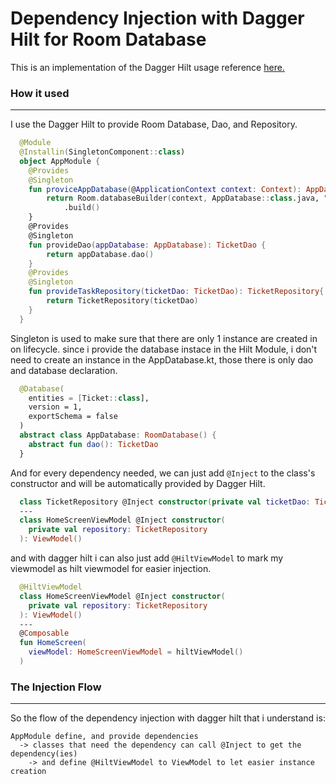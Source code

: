 # Dependency Injection with Dagger Hilt for Room Database

This is an implementation of the Dagger Hilt usage reference [here.](https://github.com/Sendiko/dagger-hilt-reference)

### How it used
---

I use the Dagger Hilt to provide Room Database, Dao, and Repository.
```kotlin
  @Module
  @Installin(SingletonComponent::class)
  object AppModule {
    @Provides
    @Singleton
    fun proviceAppDatabase(@ApplicationContext context: Context): AppDatabase {
        return Room.databaseBuilder(context, AppDatabase::class.java, "ticket_db")
            .build()
    }
    @Provides
    @Singleton
    fun provideDao(appDatabase: AppDatabase): TicketDao {
        return appDatabase.dao()
    }
    @Provides
    @Singleton
    fun provideTaskRepository(ticketDao: TicketDao): TicketRepository{
        return TicketRepository(ticketDao)
    }
  }
```
Singleton is used to make sure that there are only 1 instance are created in on lifecycle. since i provide the database instace in the Hilt Module, i don't need to create an instance in the AppDatabase.kt, those there is only dao and database declaration.
```kotlin
  @Database(
    entities = [Ticket::class],
    version = 1,
    exportSchema = false
  )
  abstract class AppDatabase: RoomDatabase() {
    abstract fun dao(): TicketDao
  }
```

And for every dependency needed, we can just add ```@Inject``` to the class's constructor and will be automatically provided by Dagger Hilt.

```kotlin
  class TicketRepository @Inject constructor(private val ticketDao: TicketDao)
  ---
  class HomeScreenViewModel @Inject constructor(
    private val repository: TicketRepository
  ): ViewModel()
```

and with dagger hilt i can also just add ```@HiltViewModel``` to mark my viewmodel as hilt viewmodel for easier injection.
```kotlin
  @HiltViewModel  
  class HomeScreenViewModel @Inject constructor(
    private val repository: TicketRepository
  ): ViewModel()
  ---
  @Composable
  fun HomeScreen(
    viewModel: HomeScreenViewModel = hiltViewModel()
  )
```

### The Injection Flow
---

So the flow of the dependency injection with dagger hilt that i understand is: 
```
AppModule define, and provide dependencies 
  -> classes that need the dependency can call @Inject to get the dependency(ies)
    -> and define @HiltViewModel to ViewModel to let easier instance creation
```
